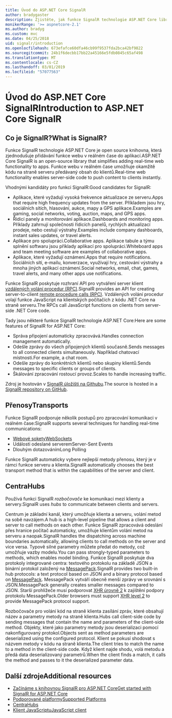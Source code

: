 ```yaml
---
title: Úvod do ASP.NET Core SignalR
author: bradygaster
description: Zjistěte, jak funkce SignalR technologie ASP.NET Core library usnadňuje přidávání funkcí v reálném čase do aplikací.
monikerRange: '>= aspnetcore-2.1'
ms.author: bradyg
ms.custom: mvc
ms.date: 04/25/2018
uid: signalr/introduction
ms.openlocfilehash: 673efafce60dfa46cb99f9537fda2bca42bf9822
ms.sourcegitcommit: 24b1f6decbb17bb22a45166e5fdb0845c65af498
ms.translationtype: MT
ms.contentlocale: cs-CZ
ms.lasthandoff: 03/01/2019
ms.locfileid: "57077563"
---
```

# <a name="introduction-to-aspnet-core-signalr"></a><span data-ttu-id="99252-103">Úvod do ASP.NET Core SignalR</span><span class="sxs-lookup"><span data-stu-id="99252-103">Introduction to ASP.NET Core SignalR</span></span>

## <a name="what-is-signalr"></a><span data-ttu-id="99252-104">Co je SignalR?</span><span class="sxs-lookup"><span data-stu-id="99252-104">What is SignalR?</span></span>

<span data-ttu-id="99252-105">Funkce SignalR technologie ASP.NET Core je open source knihovna, která zjednodušuje přidávání funkce webu v reálném čase do aplikací.</span><span class="sxs-lookup"><span data-stu-id="99252-105">ASP.NET Core SignalR is an open-source library that simplifies adding real-time web functionality to apps.</span></span> <span data-ttu-id="99252-106">Funkce webu v reálném čase umožňuje okamžitě kódu na straně serveru předávaný obsah do klientů.</span><span class="sxs-lookup"><span data-stu-id="99252-106">Real-time web functionality enables server-side code to push content to clients instantly.</span></span>

<span data-ttu-id="99252-107">Vhodnými kandidáty pro funkci SignalR:</span><span class="sxs-lookup"><span data-stu-id="99252-107">Good candidates for SignalR:</span></span>

* <span data-ttu-id="99252-108">Aplikace, které vyžadují vysoká frekvence aktualizace ze serveru.</span><span class="sxs-lookup"><span data-stu-id="99252-108">Apps that require high frequency updates from the server.</span></span> <span data-ttu-id="99252-109">Příkladem jsou hry, sociálních sítích, hlasování, aukce, mapy a GPS aplikace.</span><span class="sxs-lookup"><span data-stu-id="99252-109">Examples are gaming, social networks, voting, auction, maps, and GPS apps.</span></span>
* <span data-ttu-id="99252-110">Řídicí panely a monitorování aplikace.</span><span class="sxs-lookup"><span data-stu-id="99252-110">Dashboards and monitoring apps.</span></span> <span data-ttu-id="99252-111">Příklady zahrnují společnosti řídicích panelů, rychlých aktualizací prodeje, nebo cestují výstrahy.</span><span class="sxs-lookup"><span data-stu-id="99252-111">Examples include company dashboards, instant sales updates, or travel alerts.</span></span>
* <span data-ttu-id="99252-112">Aplikace pro spolupráci.</span><span class="sxs-lookup"><span data-stu-id="99252-112">Collaborative apps.</span></span> <span data-ttu-id="99252-113">Aplikace tabule a týmu splnění softwaru jsou příklady aplikací pro spolupráci.</span><span class="sxs-lookup"><span data-stu-id="99252-113">Whiteboard apps and team meeting software are examples of collaborative apps.</span></span>
* <span data-ttu-id="99252-114">Aplikace, které vyžadují oznámení.</span><span class="sxs-lookup"><span data-stu-id="99252-114">Apps that require notifications.</span></span> <span data-ttu-id="99252-115">Sociálních sítí, e-mailu, konverzace, využívají hry, cestování výstrahy a mnoha jiných aplikací oznámení.</span><span class="sxs-lookup"><span data-stu-id="99252-115">Social networks, email, chat, games, travel alerts, and many other apps use notifications.</span></span>

<span data-ttu-id="99252-116">Funkce SignalR poskytuje rozhraní API pro vytváření server klient [vzdálených volání procedur (RPC)](https://wikipedia.org/wiki/Remote_procedure_call).</span><span class="sxs-lookup"><span data-stu-id="99252-116">SignalR provides an API for creating server-to-client [remote procedure calls (RPC)](https://wikipedia.org/wiki/Remote_procedure_call).</span></span> <span data-ttu-id="99252-117">Vzdálených volání procedur volají funkce JavaScript na klientských počítačích z kódu .NET Core na straně serveru.</span><span class="sxs-lookup"><span data-stu-id="99252-117">The RPCs call JavaScript functions on clients from server-side .NET Core code.</span></span>

<span data-ttu-id="99252-118">Tady jsou některé funkce SignalR technologie ASP.NET Core:</span><span class="sxs-lookup"><span data-stu-id="99252-118">Here are some features of SignalR for ASP.NET Core:</span></span>

* <span data-ttu-id="99252-119">Správa připojení automaticky zpracovává.</span><span class="sxs-lookup"><span data-stu-id="99252-119">Handles connection management automatically.</span></span>
* <span data-ttu-id="99252-120">Odešle zprávy do všech připojených klientů současně.</span><span class="sxs-lookup"><span data-stu-id="99252-120">Sends messages to all connected clients simultaneously.</span></span> <span data-ttu-id="99252-121">Například chatovací místnosti.</span><span class="sxs-lookup"><span data-stu-id="99252-121">For example, a chat room.</span></span>
* <span data-ttu-id="99252-122">Odešle zprávy do konkrétních klientů nebo skupiny klientů.</span><span class="sxs-lookup"><span data-stu-id="99252-122">Sends messages to specific clients or groups of clients.</span></span>
* <span data-ttu-id="99252-123">Škálování zpracování rostoucí provoz.</span><span class="sxs-lookup"><span data-stu-id="99252-123">Scales to handle increasing traffic.</span></span>

<span data-ttu-id="99252-124">Zdroj je hostován v [SignalR úložišti na Githubu](https://github.com/aspnet/AspNetCore/tree/master/src/SignalR).</span><span class="sxs-lookup"><span data-stu-id="99252-124">The source is hosted in a [SignalR repository on GitHub](https://github.com/aspnet/AspNetCore/tree/master/src/SignalR).</span></span>

## <a name="transports"></a><span data-ttu-id="99252-125">Přenosy</span><span class="sxs-lookup"><span data-stu-id="99252-125">Transports</span></span>

<span data-ttu-id="99252-126">Funkce SignalR podporuje několik postupů pro zpracování komunikaci v reálném čase:</span><span class="sxs-lookup"><span data-stu-id="99252-126">SignalR supports several techniques for handling real-time communications:</span></span>

* [<span data-ttu-id="99252-127">Webové sokety</span><span class="sxs-lookup"><span data-stu-id="99252-127">WebSockets</span></span>](https://tools.ietf.org/html/rfc7118)
* <span data-ttu-id="99252-128">Události odeslané serverem</span><span class="sxs-lookup"><span data-stu-id="99252-128">Server-Sent Events</span></span>
* <span data-ttu-id="99252-129">Dlouhým dotazováním</span><span class="sxs-lookup"><span data-stu-id="99252-129">Long Polling</span></span>

<span data-ttu-id="99252-130">Funkce SignalR automaticky vybere nejlepší metody přenosu, který je v rámci funkce serveru a klienta.</span><span class="sxs-lookup"><span data-stu-id="99252-130">SignalR automatically chooses the best transport method that is within the capabilities of the server and client.</span></span>

## <a name="hubs"></a><span data-ttu-id="99252-131">Centra</span><span class="sxs-lookup"><span data-stu-id="99252-131">Hubs</span></span>

<span data-ttu-id="99252-132">Používá funkci SignalR *rozbočovače* ke komunikaci mezi klienty a servery.</span><span class="sxs-lookup"><span data-stu-id="99252-132">SignalR uses *hubs* to communicate between clients and servers.</span></span>

<span data-ttu-id="99252-133">Centrum je základní kanál, který umožňuje klienta a serveru, volání metod na sobě navzájem.</span><span class="sxs-lookup"><span data-stu-id="99252-133">A hub is a high-level pipeline that allows a client and server to call methods on each other.</span></span> <span data-ttu-id="99252-134">Funkce SignalR zpracovává odeslání přes hranice počítač automaticky, umožňuje klientům volání metod na serveru a naopak.</span><span class="sxs-lookup"><span data-stu-id="99252-134">SignalR handles the dispatching across machine boundaries automatically, allowing clients to call methods on the server and vice versa.</span></span> <span data-ttu-id="99252-135">Typově silné parametry můžete předat do metody, což umožňuje vazby modelu.</span><span class="sxs-lookup"><span data-stu-id="99252-135">You can pass strongly-typed parameters to methods, which enables model binding.</span></span> <span data-ttu-id="99252-136">Funkce SignalR poskytuje dva protokoly integrované centra: textového protokolu na základě JSON a binární protokol založený na [MessagePack](https://msgpack.org/).</span><span class="sxs-lookup"><span data-stu-id="99252-136">SignalR provides two built-in hub protocols: a text protocol based on JSON and a binary protocol based on [MessagePack](https://msgpack.org/).</span></span>  <span data-ttu-id="99252-137">MessagePack vytváří obecně menší zprávy ve srovnání s JSON.</span><span class="sxs-lookup"><span data-stu-id="99252-137">MessagePack generally creates smaller messages compared to JSON.</span></span> <span data-ttu-id="99252-138">Starší prohlížeče musí podporovat [XHR úrovně 2](https://caniuse.com/#feat=xhr2) k zajištění podpory protokolu MessagePack.</span><span class="sxs-lookup"><span data-stu-id="99252-138">Older browsers must support [XHR level 2](https://caniuse.com/#feat=xhr2) to provide MessagePack protocol support.</span></span>

<span data-ttu-id="99252-139">Rozbočovače pro volání kód na straně klienta zasílání zpráv, které obsahují název a parametry metody na straně klienta.</span><span class="sxs-lookup"><span data-stu-id="99252-139">Hubs call client-side code by sending messages that contain the name and parameters of the client-side method.</span></span> <span data-ttu-id="99252-140">Objekty, které jako parametry metody jsou deserializaci pomocí nakonfigurovaný protokol.</span><span class="sxs-lookup"><span data-stu-id="99252-140">Objects sent as method parameters are deserialized using the configured protocol.</span></span> <span data-ttu-id="99252-141">Klient se pokusí shodovat s názvem metody v kódu na straně klienta.</span><span class="sxs-lookup"><span data-stu-id="99252-141">The client tries to match the name to a method in the client-side code.</span></span> <span data-ttu-id="99252-142">Když klient najde shodu, volá metodu a předá data deserializovaný parametrů.</span><span class="sxs-lookup"><span data-stu-id="99252-142">When the client finds a match, it calls the method and passes to it the deserialized parameter data.</span></span>

## <a name="additional-resources"></a><span data-ttu-id="99252-143">Další zdroje</span><span class="sxs-lookup"><span data-stu-id="99252-143">Additional resources</span></span>

* [<span data-ttu-id="99252-144">Začínáme s knihovnou SignalR pro ASP.NET Core</span><span class="sxs-lookup"><span data-stu-id="99252-144">Get started with SignalR for ASP.NET Core</span></span>](xref:tutorials/signalr)
* [<span data-ttu-id="99252-145">Podporované platformy</span><span class="sxs-lookup"><span data-stu-id="99252-145">Supported Platforms</span></span>](xref:signalr/supported-platforms)
* [<span data-ttu-id="99252-146">Centra</span><span class="sxs-lookup"><span data-stu-id="99252-146">Hubs</span></span>](xref:signalr/hubs)
* [<span data-ttu-id="99252-147">Klient JavaScriptu</span><span class="sxs-lookup"><span data-stu-id="99252-147">JavaScript client</span></span>](xref:signalr/javascript-client)
